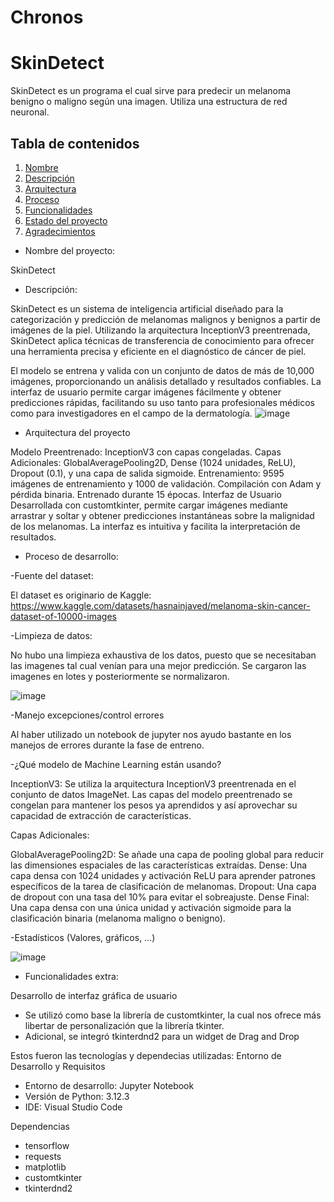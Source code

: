 # Chronos 

# SkinDetect

SkinDetect es un programa el cual sirve para predecir un melanoma benigno o maligno según una imagen. Utiliza una estructura de red neuronal.

## Tabla de contenidos

1. [Nombre](#Nombre)
2. [Descripción](#descripción)
3. [Arquitectura](#Arquitectura)
4. [Proceso](#Proceso)
5. [Funcionalidades](#Funcionalidades)
6. [Estado del proyecto](#EstadoDelProyecto)
7. [Agradecimientos](#Agradecimientos)


* Nombre del proyecto:

SkinDetect

* Descripción:
  
SkinDetect es un sistema de inteligencia artificial diseñado para la categorización y predicción de melanomas malignos y benignos a partir de imágenes de la piel. Utilizando la arquitectura InceptionV3 preentrenada, SkinDetect aplica técnicas de transferencia de conocimiento para ofrecer una herramienta precisa y eficiente en el diagnóstico de cáncer de piel.

El modelo se entrena y valida con un conjunto de datos de más de 10,000 imágenes, proporcionando un análisis detallado y resultados confiables. La interfaz de usuario permite cargar imágenes fácilmente y obtener predicciones rápidas, facilitando su uso tanto para profesionales médicos como para investigadores en el campo de la dermatología.
![image](https://github.com/user-attachments/assets/ec606ef7-1391-4dcc-973f-382058bade1f)

* Arquitectura del proyecto 

Modelo Preentrenado: InceptionV3 con capas congeladas.
Capas Adicionales: GlobalAveragePooling2D, Dense (1024 unidades, ReLU), Dropout (0.1), y una capa de salida sigmoide.
Entrenamiento: 9595 imágenes de entrenamiento y 1000 de validación. Compilación con Adam y pérdida binaria. Entrenado durante 15 épocas.
Interfaz de Usuario
Desarrollada con customtkinter, permite cargar imágenes mediante arrastrar y soltar y obtener predicciones instantáneas sobre la malignidad de los melanomas. La interfaz es intuitiva y facilita la interpretación de resultados.

* Proceso de desarrollo:

-Fuente del dataset: 

El dataset es originario de Kaggle:
https://www.kaggle.com/datasets/hasnainjaved/melanoma-skin-cancer-dataset-of-10000-images

-Limpieza de datos:

No hubo una limpieza exhaustiva de los datos, puesto que se necesitaban las imagenes tal cual venían para una mejor predicción.
Se cargaron las imagenes en lotes y posteriormente se normalizaron.

![image](https://github.com/user-attachments/assets/68bd2dbd-6b21-4b13-a9ad-09eccc3b4653)


-Manejo excepciones/control errores

Al haber utilizado un notebook de jupyter nos ayudo bastante en los manejos de errores durante la fase de entreno.

-¿Qué modelo de Machine Learning están usando?

InceptionV3: Se utiliza la arquitectura InceptionV3 preentrenada en el conjunto de datos ImageNet. Las capas del modelo preentrenado se congelan para mantener los pesos ya aprendidos y así aprovechar su capacidad de extracción de características.

Capas Adicionales:

GlobalAveragePooling2D: Se añade una capa de pooling global para reducir las dimensiones espaciales de las características extraídas.
Dense: Una capa densa con 1024 unidades y activación ReLU para aprender patrones específicos de la tarea de clasificación de melanomas.
Dropout: Una capa de dropout con una tasa del 10% para evitar el sobreajuste.
Dense Final: Una capa densa con una única unidad y activación sigmoide para la clasificación binaria (melanoma maligno o benigno).

-Estadísticos (Valores, gráficos, …)

![image](https://github.com/user-attachments/assets/1fbf64ef-11d3-4a24-856f-125529c4c5d8)

* Funcionalidades extra:

Desarrollo de interfaz gráfica de usuario
- Se utilizó como base la librería de customtkinter, la cual nos ofrece más libertar de personalización que la librería tkinter.
- Adicional, se integró tkinterdnd2 para un widget de Drag and Drop


Estos fueron las tecnologías y dependecias utilizadas:
Entorno de Desarrollo y Requisitos
- Entorno de desarrollo: Jupyter Notebook
- Versión de Python: 3.12.3
- IDE: Visual Studio Code

Dependencias
- tensorflow
- requests
- matplotlib
- customtkinter
- tkinterdnd2

